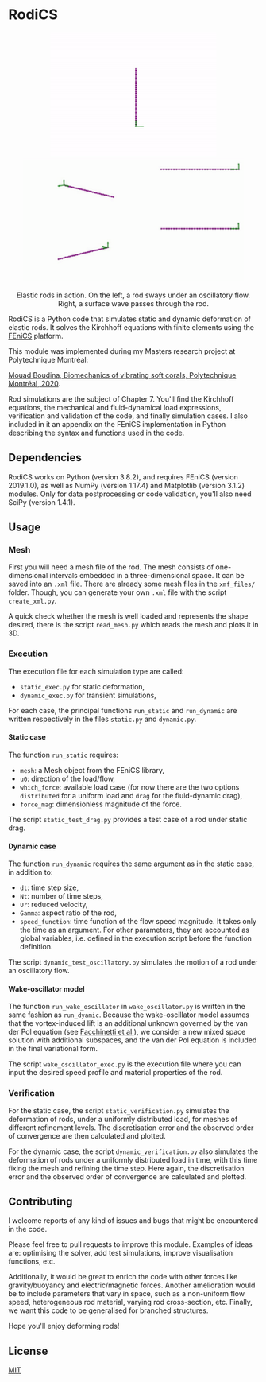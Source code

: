 # RodiCS

<p align="center">
    <img src="gallery/oscillatory_omeg12alpha065.gif" height="250" alt="Swaying elastic rod"/>
    <img src="gallery/Cy100_wave.gif" height="250" alt="Vortex-induced vibrations with reconfiguration"/>
</p>
<p align="center">
  Elastic rods in action. On the left, a rod sways under an oscillatory flow. Right, a surface wave passes through the rod.
</p>

RodiCS is a Python code that simulates static and dynamic deformation of elastic rods. It solves the Kirchhoff equations with finite elements using the [FEniCS](https://fenicsproject.org/) platform.

This module was implemented during my Masters research project at Polytechnique Montréal:

[Mouad Boudina, Biomechanics of vibrating soft corals, Polytechnique Montréal, 2020](https://publications.polymtl.ca/4xxx/).

Rod simulations are the subject of Chapter 7. You'll find the Kirchhoff equations, the mechanical and fluid-dynamical load expressions, verification and validation of the code, and finally simulation cases. I also included in it an appendix on the FEniCS implementation in Python describing the syntax and functions used in the code.

## Dependencies

RodiCS works on Python (version 3.8.2), and requires FEniCS (version 2019.1.0), as well as NumPy (version 1.17.4) and Matplotlib (version 3.1.2) modules. Only for data postprocessing or code validation, you'll also need SciPy (version 1.4.1).

## Usage

### Mesh

First you will need a mesh file of the rod. The mesh consists of one-dimensional intervals embedded in a three-dimensional space. It can be saved into an `.xml` file. There are already some mesh files in the `xmf_files/` folder. Though, you can generate your own `.xml` file with the script `create_xml.py`.

A quick check whether the mesh is well loaded and represents the shape desired, there is the script `read_mesh.py` which reads the mesh and plots it in 3D.

### Execution

The execution file for each simulation type are called:
- `static_exec.py` for static deformation,
- `dynamic_exec.py` for transient simulations,

For each case, the principal functions `run_static` and `run_dynamic` are written respectively in the files `static.py` and `dynamic.py`.

#### Static case
The function `run_static` requires:

- `mesh`: a Mesh object from the FEniCS library,
- `u0`: direction of the load/flow,
- `which_force`: available load case (for now there are the two options `distributed` for a uniform load and `drag` for the fluid-dynamic drag),
- `force_mag`: dimensionless magnitude of the force.

The script `static_test_drag.py` provides a test case of a rod under static drag.

#### Dynamic case
The function `run_dynamic` requires the same argument as in the static case, in addition to:

- `dt`: time step size,
- `Nt`: number of time steps,
- `Ur`: reduced velocity,
- `Gamma`: aspect ratio of the rod,
- `speed_function`: time function of the flow speed magnitude. It takes only the time as an argument. For other parameters, they are accounted as global variables, i.e. defined in the execution script before the function definition.

The script `dynamic_test_oscillatory.py` simulates the motion of a rod under an oscillatory flow.

#### Wake-oscillator model
The function `run_wake_oscillator` in `wake_oscillator.py` is written in the same fashion as `run_dyamic`. Because the wake-oscillator model assumes that the vortex-induced lift is an additional unknown governed by the van der Pol equation (see [Facchinetti et al.](https://www.sciencedirect.com/science/article/abs/pii/S0889974603001853)), we consider a new mixed space solution with additional subspaces, and the van der Pol equation is included in the final variational form.

The script `wake_oscillator_exec.py` is the execution file where you can input the desired speed profile and material properties of the rod. 

### Verification
For the static case, the script `static_verification.py` simulates the deformation of rods, under a uniformly distributed load, for meshes of different refinement levels. The discretisation error and the observed order of convergence are then calculated and plotted.

For the dynamic case, the script `dynamic_verification.py` also simulates the deformation of rods under a uniformly distributed load in time, with this time fixing the mesh and refining the time step. Here again, the discretisation error and the observed order of convergence are calculated and plotted.

## Contributing
I welcome reports of any kind of issues and bugs that might be encountered in the code.

Please feel free to pull requests to improve this module. Examples of ideas are: optimising the solver, add test simulations, improve visualisation functions, etc.

Additionally, it would be great to enrich the code with other forces like gravity/buoyancy and electric/magnetic forces. Another amelioration would be to include parameters that vary in space, such as a non-uniform flow speed, heterogeneous rod material, varying rod cross-section, etc. Finally, we want this code to be generalised for branched structures.

Hope you'll enjoy deforming rods!

## License
[MIT](https://choosealicense.com/licenses/mit/)

